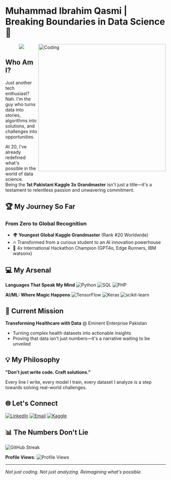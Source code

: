 # Muhammad Ibrahim Qasmi | Breaking Boundaries in Data Science 🚀

<img align="right" alt="Coding" width="400" src="https://cdn.dribbble.com/users/1162077/screenshots/3848914/programmer.gif">

<p align="center">
  <img src="https://readme-typing-svg.demolab.com/?lines=Data Scientist;AI Engineer;IT - Professional;Always%20learning%20new%20things&font=Fira%20Code&center=true&width=440&height=45&color=#bfcfde&vCenter=true&size=22&pause=1000">
</p>

## Who Am I?
Just another tech enthusiast? Nah. I'm the guy who turns data into <br> stories, algorithms into solutions, and challenges into opportunities.

At 20, I've already redefined what's possible in the world of data science. <br> Being the **1st Pakistani Kaggle 3x Grandmaster** isn't just a title—it's a testament to relentless passion and unwavering commitment.

## 🏆 My Journey So Far

### From Zero to Global Recognition
- 🌍 **Youngest Global Kaggle Grandmaster** (Rank #20 Worldwide)
- 🔥 Transformed from a curious student to an AI innovation powerhouse
- 🏅 4x International Hackathon Champion (GPT4o, Edge Runners, IBM watsonx)

## 💻 My Arsenal

**Languages That Speak My Mind**
![Python](https://img.shields.io/badge/Python-Master-blue?style=for-the-badge&logo=python&logoColor=white)
![SQL](https://img.shields.io/badge/SQL-Expert-green?style=for-the-badge&logo=mysql&logoColor=white)
![PHP](https://img.shields.io/badge/PHP-Proficient-orange?style=for-the-badge&logo=php&logoColor=white)

**AI/ML: Where Magic Happens**
![TensorFlow](https://img.shields.io/badge/TensorFlow-Deep%20Expertise-red?style=for-the-badge&logo=tensorflow&logoColor=white)
![Keras](https://img.shields.io/badge/Keras-Advanced-orange?style=for-the-badge&logo=keras&logoColor=white)
![scikit-learn](https://img.shields.io/badge/Scikit--learn-Mastery-blue?style=for-the-badge&logo=scikit-learn&logoColor=white)

## 🚀 Current Mission

**Transforming Healthcare with Data** @ Eminent Enterprise Pakistan
- Turning complex health datasets into actionable insights
- Proving that data isn't just numbers—it's a narrative waiting to be unveiled

## 💡 My Philosophy

**"Don't just write code. Craft solutions."**

Every line I write, every model I train, every dataset I analyze is a step towards solving real-world challenges.

## 🌐 Let's Connect

[![LinkedIn](https://img.shields.io/badge/LinkedIn-Muhammad%20Ibrahim-blue?style=for-the-badge&logo=linkedin)](https://www.linkedin.com/in/muhammad-ibrahim-qasmi-9876a1297/)
[![Email](https://img.shields.io/badge/Email-Reach%20Out-red?style=for-the-badge&logo=gmail)](mailto:oppoibrahim23@gmail.com)
[![Kaggle](https://img.shields.io/badge/Kaggle-Data%20Maestro-blue?style=for-the-badge&logo=kaggle)](https://www.kaggle.com/itshappy)

## 📊 The Numbers Don't Lie

![GitHub Streak](https://github-readme-streak-stats.herokuapp.com?user=muhammadibrahim313&theme=dark&hide_border=true)

**Profile Views**: ![Profile Views](https://komarev.com/ghpvc/?username=muhammadibrahim313&color=brightgreen)

---

*Not just coding. Not just analyzing. 
Reimagining what's possible.*
